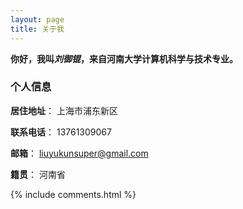 ```yaml
---
layout: page
title: 关于我 
---
```


**你好，我叫*刘御锟*，来自河南大学计算机科学与技术专业。**

### 个人信息
**居住地址**： 上海市浦东新区

**联系电话**： 13761309067

**邮箱**： liuyukunsuper@gmail.com

**籍贯**： 河南省


{% include comments.html %}




